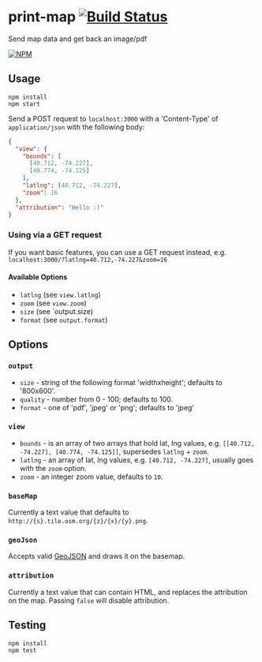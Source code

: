 print-map [![Build Status][travis-badge]][travis-badge-url]
=========

Send map data and get back an image/pdf

[![NPM][npm-badge]][npm-badge-url]

## Usage

```no-highlight
npm install
npm start
```

Send a POST request to `localhost:3000` with a 'Content-Type' of `application/json` with the following body:

```json
{
  "view": {
    "bounds": [
      [40.712, -74.227],
      [40.774, -74.125]
    ],
    "latlng": [40.712, -74.227],
    "zoom": 16
  },
  "attribution": "Hello :)"
}
```

### Using via a GET request

If you want basic features, you can use a GET request instead, e.g.  `localhost:3000/?latlng=40.712,-74.227&zoom=16`

#### Available Options

* `latlng` (see `view.latlng`)
* `zoom` (see `view.zoom`)
* `size` (see `output.size)
* `format` (see `output.format`)

## Options

### `output`

* `size` - string of the following format 'widthxheight'; defaults to '800x600'.
* `quality` - number from 0 - 100; defaults to 100.
* `format` - one of 'pdf', 'jpeg' or 'png'; defaults to 'jpeg'

### `view`

* `bounds` - is an array of two arrays that hold lat, lng values, e.g. `[[40.712, -74.227], [40.774, -74.125]]`, supersedes `latlng` + `zoom`.
* `latlng` - an array of lat, lng values, e.g. `[40.712, -74.227]`, usually goes with the `zoom` option.
* `zoom` - an integer zoom value, defaults to `10`.

### `baseMap`

Currently a text value that defaults to `http://{s}.tile.osm.org/{z}/{x}/{y}.png`.

### `geoJson`

Accepts valid [GeoJSON][geojson] and draws it on the basemap.

### `attribution`

Currently a text value that can contain HTML, and replaces the attribution on the map.
Passing `false` will disable attribution.

## Testing

```sh
npm install
npm test
```


[geojson]: http://geojson.org/geojson-spec.html
[travis-badge-url]: https://travis-ci.org/AppGeo/print-map
[travis-badge]: https://travis-ci.org/AppGeo/print-map.svg?branch=master
[npm-badge-url]: https://nodei.co/npm/print-map/
[npm-badge]: https://nodei.co/npm/print-map.png?downloads=true&stars=true
